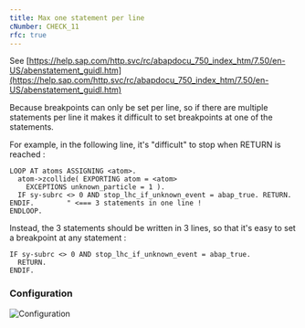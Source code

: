 ```yaml
---
title: Max one statement per line
cNumber: CHECK_11
rfc: true
---
```


See [https://help.sap.com/http.svc/rc/abapdocu_750_index_htm/7.50/en-US/abenstatement_guidl.htm](https://help.sap.com/http.svc/rc/abapdocu_750_index_htm/7.50/en-US/abenstatement_guidl.htm)

Because breakpoints can only be set per line, so if there are multiple statements per line it makes it difficult to set breakpoints at one of the statements.

For example, in the following line, it's "difficult" to stop when RETURN is reached :

    LOOP AT atoms ASSIGNING <atom>.
      atom->zcollide( EXPORTING atom = <atom> 
        EXCEPTIONS unknown_particle = 1 ).
      IF sy-subrc <> 0 AND stop_lhc_if_unknown_event = abap_true. RETURN. ENDIF.        " <=== 3 statements in one line !
    ENDLOOP.

Instead, the 3 statements should be written in 3 lines, so that it's easy to set a breakpoint at any statement :

    IF sy-subrc <> 0 AND stop_lhc_if_unknown_event = abap_true.
      RETURN.
    ENDIF.

### Configuration
![Configuration](/img/default_conf.png)
